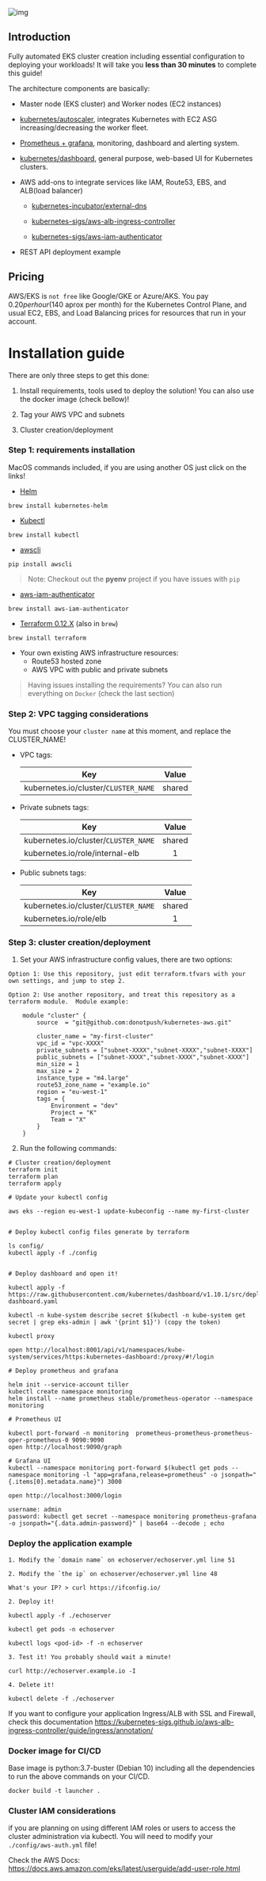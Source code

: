 
![img](https://miro.medium.com/max/763/1*lgt6E6bGC384R8MKGM3FXw.png )

## Introduction 

Fully automated EKS cluster creation including essential configuration to deploying your workloads! It will take you **less than 30 minutes** to complete this guide!

The architecture components are basically:

* Master node (EKS cluster) and Worker nodes (EC2 instances)

* [kubernetes/autoscaler](https://github.com/kubernetes/autoscaler/tree/master/cluster-autoscaler), integrates Kubernetes with EC2 ASG increasing/decreasing the worker fleet.

* [Prometheus + grafana](https://github.com/helm/charts/tree/master/stable/prometheus-operator), monitoring, dashboard and alerting system.

* [kubernetes/dashboard](https://github.com/kubernetes/dashboard), general purpose, web-based UI for Kubernetes clusters.

* AWS add-ons to integrate services like IAM, Route53, EBS, and ALB(load balancer)
    * [kubernetes-incubator/external-dns](https://github.com/kubernetes-incubator/external-dns)

    * [kubernetes-sigs/aws-alb-ingress-controller](https://github.com/kubernetes-sigs/aws-alb-ingress-controller)
 
    * [kubernetes-sigs/aws-iam-authenticator](https://github.com/kubernetes-sigs/aws-iam-authenticator)

* REST API deployment example


## Pricing

AWS/EKS is `not free` like Google/GKE or Azure/AKS. You pay $0.20 per hour ($140 aprox per month) for the Kubernetes Control Plane, and usual EC2, EBS, and Load Balancing prices for resources that run in your account.

# Installation guide

There are only three steps to get this done:

1. Install requirements, tools used to deploy the solution! You can also use the docker image (check bellow)!

2. Tag your AWS VPC and subnets

3. Cluster creation/deployment

### Step 1: requirements installation

MacOS commands included, if you are using another OS just click on the links!

* [Helm](https://helm.sh/docs/using_helm/#installing-helm)
```
brew install kubernetes-helm
```
* [Kubectl](https://kubernetes.io/docs/tasks/tools/install-kubectl/)
```
brew install kubectl 
```
* [awscli](https://docs.aws.amazon.com/cli/latest/userguide/cli-chap-install.html)
```
pip install awscli 
```
> Note: Checkout out the **pyenv** project if you have issues with `pip`
* [aws-iam-authenticator](https://docs.aws.amazon.com/eks/latest/userguide/install-aws-iam-authenticator.html)
```
brew install aws-iam-authenticator
```
* [Terraform 0.12.X](https://terraform.io/downloads.html) (also in `brew`)
```
brew install terraform
```
* Your own existing AWS infrastructure resources:
    * Route53 hosted zone
    * AWS VPC with public and private subnets 


> Having issues installing the requirements? You can also run everything on `Docker` (check the last section)

### Step 2: VPC tagging considerations

You must choose your `cluster name` at this moment, and replace the CLUSTER_NAME!

- VPC tags:  
    
    | Key        | Value           | 
    | ------------- |:-------------:| 
    | kubernetes.io/cluster/`CLUSTER_NAME`    | shared | 


- Private subnets tags:
    
    | Key        | Value           | 
    | ------------- |:-------------:| 
    | kubernetes.io/cluster/`CLUSTER_NAME`    | shared | 
    | kubernetes.io/role/internal-elb    | 1 | 

- Public subnets tags:
    
    | Key        | Value           | 
    | ------------- |:-------------:| 
    | kubernetes.io/cluster/`CLUSTER_NAME`    | shared | 
    | kubernetes.io/role/elb        | 1 | 



### Step 3: cluster creation/deployment

1. Set your AWS infrastructure config values, there are two options:
```
Option 1: Use this repository, just edit terraform.tfvars with your own settings, and jump to step 2.

Option 2: Use another repository, and treat this repository as a terraform module.  Module example:

    module "cluster" {
        source  = "git@github.com:donotpush/kubernetes-aws.git"
        
        cluster_name = "my-first-cluster"
        vpc_id = "vpc-XXXX"
        private_subnets = ["subnet-XXXX","subnet-XXXX","subnet-XXXX"]
        public_subnets = ["subnet-XXXX","subnet-XXXX","subnet-XXXX"]
        min_size = 1
        max_size = 2
        instance_type = "m4.large"
        route53_zone_name = "example.io"
        region = "eu-west-1"
        tags = {
            Environment = "dev"
            Project = "K"
            Team = "X"
        }
    }
```

2. Run the following commands:
```
# Cluster creation/deployment
terraform init
terraform plan
terraform apply

# Update your kubectl config 

aws eks --region eu-west-1 update-kubeconfig --name my-first-cluster


# Deploy kubectl config files generate by terraform 

ls config/
kubectl apply -f ./config 


# Deploy dashboard and open it!

kubectl apply -f https://raw.githubusercontent.com/kubernetes/dashboard/v1.10.1/src/deploy/recommended/kubernetes-dashboard.yaml

kubectl -n kube-system describe secret $(kubectl -n kube-system get secret | grep eks-admin | awk '{print $1}') (copy the token)

kubectl proxy

open http://localhost:8001/api/v1/namespaces/kube-system/services/https:kubernetes-dashboard:/proxy/#!/login

# Deploy prometheus and grafana

helm init --service-account tiller
kubectl create namespace monitoring
helm install --name prometheus stable/prometheus-operator --namespace monitoring

# Prometheus UI

kubectl port-forward -n monitoring  prometheus-prometheus-prometheus-oper-prometheus-0 9090:9090
open http://localhost:9090/graph 

# Grafana UI
kubectl --namespace monitoring port-forward $(kubectl get pods --namespace monitoring -l "app=grafana,release=prometheus" -o jsonpath="{.items[0].metadata.name}") 3000

open http://localhost:3000/login

username: admin
password: kubectl get secret --namespace monitoring prometheus-grafana -o jsonpath="{.data.admin-password}" | base64 --decode ; echo
```


### Deploy the application example 

```
1. Modify the `domain name` on echoserver/echoserver.yml line 51

2. Modify the `the ip` on echoserver/echoserver.yml line 48

What's your IP? > curl https://ifconfig.io/

2. Deploy it!

kubectl apply -f ./echoserver

kubectl get pods -n echoserver

kubectl logs <pod-id> -f -n echoserver

3. Test it! You probably should wait a minute!

curl http://echoserver.example.io -I

4. Delete it!

kubectl delete -f ./echoserver
```

 If you want to configure your application Ingress/ALB with SSL and Firewall, check this documentation https://kubernetes-sigs.github.io/aws-alb-ingress-controller/guide/ingress/annotation/

### Docker image for CI/CD

Base image is python:3.7-buster (Debian 10) including all the dependencies to run the above commands on your CI/CD.

```
docker build -t launcher .
```

### Cluster IAM considerations

if you are planning on using different IAM roles or users to access the cluster administration via kubectl. You will need to modify your `./config/aws-auth.yml` file!

Check the AWS Docs: https://docs.aws.amazon.com/eks/latest/userguide/add-user-role.html